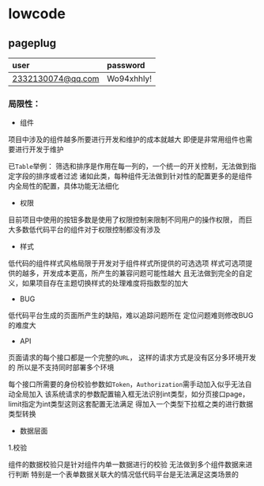 # lowcode

## pageplug <Badge type="tip" text="react + taro" />


| user | password  |
|:---|:---|
| 2332130074@qq.com | Wo94xhhly! |



### 局限性：

- 组件

项目中涉及的组件越多所要进行开发和维护的成本就越大
即便是非常用组件也需要进行开发于维护

已`Table`举例：
筛选和排序是作用在每一列的，一个统一的开关控制，无法做到指定字段的排序或者过滤
诸如此类，每种组件无法做到针对性的配置更多的是组件内全局性的配置，具体功能无法细化

- 权限

目前项目中使用的按钮多数是使用了权限控制来限制不同用户的操作权限，
而巨大多数低代码平台的组件对于权限控制都没有涉及

- 样式

低代码的组件样式风格局限于开发对于组件样式所提供的可选选项
样式可选项提供的越多，开发成本更高，所产生的兼容问题可能性越大
且无法做到完全的自定义，如果项目存在主题切换样式的处理难度将指数型的加大


- BUG 

低代码平台生成的页面所产生的缺陷，难以追踪问题所在
定位问题难则修改BUG的难度大


- API

页面请求的每个接口都是一个完整的`URL`，
这样的请求方式是没有区分多环境开发的
所以是不支持同时部署多个环境

每个接口所需要的身份校验参数如`Token`，`Authorization`需手动加入似乎无法自动全局加入
该系统请求的参数配置输入框无法识别int类型，如分页接口page，limit指定为int类型这则这套配置无法满足
得加入一个类型下拉框之类的进行数据类型转换

- 数据层面

1.校验

组件的数据校验只是针对组件内单一数据进行的校验
无法做到多个组件数据来进行判断
特别是一个表单数据关联大的情况低代码平台是无法满足这类场景的






